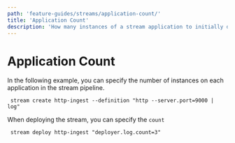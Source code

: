 ```yaml
---
path: 'feature-guides/streams/application-count/'
title: 'Application Count'
description: 'How many instances of a stream application to initially deploy'
---
```


# Application Count

In the following example, you can specify the number of instances on each application in the stream pipeline.

```
 stream create http-ingest --definition "http --server.port=9000 | log"
```

When deploying the stream, you can specify the `count`

```
 stream deploy http-ingest "deployer.log.count=3"
```
